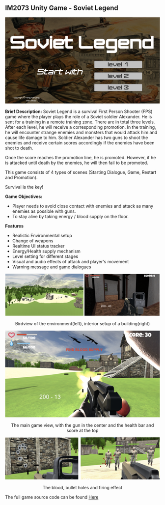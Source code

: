 ## IM2073 Unity Game - Soviet Legend

<img src="./images/main-view.png">

<b>Brief Description:</b>
Soviet Legend is a survival First Person Shooter (FPS) game where the player plays the role of a Soviet soldier Alexander. He is sent for a training in a remote training zone. There are in total three levels. After each level, he will receive a corresponding promotion. In the training, he will encounter strange enemies and monsters that would attack him and cause life damage to him. Soldier Alexander has two guns to shoot the enemies and receive certain scores accordingly if the enemies have been shot to death.
 
Once the score reaches the promotion line, he is promoted. However, if he is attacked until death by the enemies, he will then fail to be promoted.

This game consists of 4 types of scenes (Starting Dialogue, Game, Restart and Promotion).
 
Survival is the key!


<b>Game Objectives:</b>
* Player needs to avoid close contact with enemies and attack as many enemies as possible with guns.
* To stay alive by taking energy / blood supply on the floor.


<b>Features</b>
* Realistic Environmental setup
* Change of weapons
* Realtime UI status tracker
* Energy/Health supply mechanism
* Level setting for different stages
* Visual and audio effects of attack and player's movement
* Warning message and game dialogues


<img src="./images/environment_setup.png">
<p align="center">Birdview of the environment(left), interior setup of a building(right)</p>

<img src="./images/ui.png">
<p align="center">The main game view, with the gun in the center and the health bar and score at the top</p>

<img src="./images/visual_effect.png">
<p align="center">The blood, bullet holes and firing effect</p>


The full game source code can be found <a href="https://drive.google.com/file/d/1n_FDCk1v_RVvQhnO4CzgjvPJ8YlYhSrw/view?usp=sharing" >Here</a>
